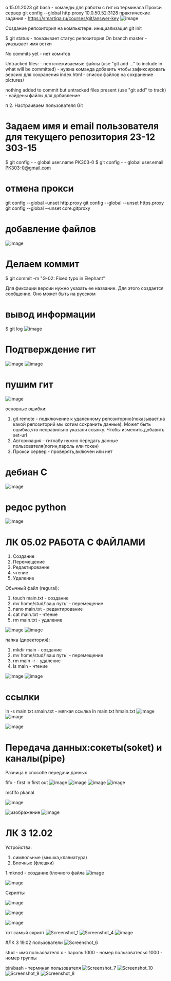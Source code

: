 o 15.01.2023
git bash - команды для работы с гит из терминала
Прокси сервер git config --global http.proxy 10.0.50.52:3128
практические задания - https://smartiqa.ru/courses/git/answer-key ![image](https://github.com/zdarova69/USMONOVNN-IS21/assets/113101818/fd58582d-0161-4b54-befb-95ce71181d20)

Создание репозитория на компьютере: инициализация git init

$ git status - показывает статус репозитория
On branch master - указывает имя ветки

No commits yet - нет комитов

Untracked files: - неотслеживаемые файлы
  (use "git add <file>..." to include in what will be committed) - нужна команда добавить чтобы зафиксировать версию для сохранения
        index.html - список файлов на сохранение
        pictures/

nothing added to commit but untracked files present (use "git add" to track) - найдены файлы для добавление

п 2. Настраиваем пользователя Git

# Задаем имя и email пользователя для текущего репозитория 23-12 303-15
$ git config  - - global user.name PK303-0 
$ git config  - - global user.email PK303-0@gmail.com

# отмена прокси
git config --global –unset http.proxy
git config --global --unset https.proxy
git config --global --unset core.gitproxy

# добавление файлов  
![image](https://github.com/zdarova69/USMONOVNN-IS21/assets/113101818/385d6375-52c9-47aa-b698-d201c53a7520)

# Делаем коммит
$ git commit -m "G-02: Fixed typo in Elephant"

Для фиксации версии нужно указать ее название. Для этого создается сообщение. Оно может быть на русском
# вывод информации
$ git log
![image](https://github.com/zdarova69/USMONOVNN-IS21/assets/113101818/e3659ec2-5b2d-47e0-9ecf-fa24bf7997e7)

# Подтверждение гит
![image](https://github.com/zdarova69/USMONOVNN-IS21/assets/113101818/99532c7e-6a9a-49d6-a7a9-7f65140802dc)
![image](https://github.com/zdarova69/USMONOVNN-IS21/assets/113101818/d5f0bdca-73d7-4a4d-817e-2ba7a5bb75b2)

# пушим гит
![image](https://github.com/zdarova69/USMONOVNN-IS21/assets/113101818/d79f8718-8236-4a6a-b3c2-830ca98cc0dc)

основные ошибки: 
1. git remote - подключение к удаленному репозиторию(показывает,на какой репозиторий мы хотим сохранить данные). Может быть ошибка,что неправильно указали ссылку. Чтобы изменить,добавить set-url
2. Авторизация - гитхабу нужно передать данные пользователя(логин,пароль или токен)
3. Прокси сервер - проверять,включен или нет   
#  дебиан C
![image](https://github.com/zdarova69/USMONOVNN-IS21/assets/113101818/8ff03405-2f10-4316-b137-e6bf47d42c7f)

# редос python
![image](https://github.com/zdarova69/USMONOVNN-IS21/assets/113101818/0ba364fe-c25e-45c6-875d-7bca84c7c7cf)

# ЛК 05.02 РАБОТА С ФАЙЛАМИ

1. Создание
2. Перемещение
3. Редактирование
4. чтение
5. Удаление
   
Обычный файл (regural):

1. touch main.txt - создание
2. mv home/stud/'ваш путь' - перемещение
3. nano main.txt - редактирование
4. cat main.txt - чтение
5. rm main.txt - удаление
   
![image](https://github.com/zdarova69/USMONOVNN-IS21/assets/113101818/3f67c33b-fbc1-4e8d-b7d2-af214f65a2d1)
![image](https://github.com/zdarova69/USMONOVNN-IS21/assets/113101818/176e17a4-3cc1-4ddb-b150-94486d2db513)

папка (директория):

1. mkdir main - создание
2. mv home/stud/'ваш путь' - перемещение
3. rm main -r - удаление
4. ls main - чтение

![image](https://github.com/zdarova69/USMONOVNN-IS21/assets/113101818/a633bce2-491b-4696-bea2-5b245ca9793a)
![image](https://github.com/zdarova69/USMONOVNN-IS21/assets/113101818/ee30b7d9-b3fc-4c1f-b395-1cd95e58bdbd)


# ссылки
ln -s main.txt smain.txt - мягкая ссылка
ln main.txt hmain.txt
![image](https://github.com/zdarova69/USMONOVNN-IS21/assets/113101818/7c3e6057-22f5-4a83-9802-90e2511de7cb)
![image](https://github.com/zdarova69/USMONOVNN-IS21/assets/113101818/6ee2eeef-22ef-4c45-8787-4c65296e5ad9)

![image](https://github.com/zdarova69/USMONOVNN-IS21/assets/113101818/9f86764e-4404-4dc2-a0b6-f848d7a10aae)

# Передача данных:сокеты(soket) и каналы(pipe)

Разница в способе передачи данных

fifo - first in first out
![image](https://github.com/zdarova69/USMONOVNN-IS21/assets/113101818/0868088e-520f-44b8-9122-8ac132eca1b1)
![image](https://github.com/zdarova69/USMONOVNN-IS21/assets/113101818/e0a44d1e-2c79-4aaf-9191-31ced7212df3)
![image](https://github.com/zdarova69/USMONOVNN-IS21/assets/113101818/307cff66-90a6-41ab-a375-5582653ff99b)
![image](https://github.com/zdarova69/USMONOVNN-IS21/assets/113101818/95e78334-e44d-45b7-bb15-c83ae02aac18)

mcfifo pkanal

![image](https://github.com/zdarova69/USMONOVNN-IS21/assets/113101818/aaf20cce-b25b-496b-a690-4397646ae935)


![изображение](https://github.com/zdarova69/USMONOVNN-IS21/assets/113101818/26f9d16e-232b-4b4e-bba7-c1a6a511a928)
![image](https://github.com/zdarova69/USMONOVNN-IS21/assets/113101818/48f6e0f3-a38c-4bfb-9b98-99be307194cd)

# ЛК 3 12.02
Устройства:
1. символьные (мышка,клавиатура)
2. Блочные (флешки)

1.mknod - создание блочного файла
![image](https://github.com/zdarova69/USMONOVNN-IS21/assets/113101818/b7a88916-0496-4cb7-b916-6c04b6d931f6)

![image](https://github.com/zdarova69/USMONOVNN-IS21/assets/113101818/bee11ece-57b5-47b1-b9ee-7a1301522af5)

Скрипты

![image](https://github.com/SERGEo10/6semestr/assets/106819250/d8199296-0d5d-4c76-821e-7b9852fbe802)

![image](https://github.com/SERGEo10/6semestr/assets/106819250/18e6046d-fffb-474d-922a-5c3e65ea1e20)

![image](https://github.com/SERGEo10/6semestr/assets/106819250/ec873e9a-2335-47ef-bd16-29b374ff4773)

тот самый скрипт
![Screenshot_1](https://github.com/zdarova69/USMONOVNN-IS21/assets/113101818/bdbb45ee-8926-466a-8ee7-dd292184dc3d)
![Screenshot_4](https://github.com/zdarova69/USMONOVNN-IS21/assets/113101818/7079e005-0a24-4f7b-bbcb-0f56d61d4b97)
![image](https://github.com/zdarova69/USMONOVNN-IS21/assets/113101818/d04727c8-89ea-4886-831d-96cf96987606)

#ЛК 3 19.02 пользователи
![Screenshot_6](https://github.com/zdarova69/USMONOVNN-IS21/assets/113101818/0d36d161-69f7-4746-9411-82f66dbef9d8)

stud - имя пользователя
x - пароль
1000 - номер пользователья
1000 - номер группы

bin\bash - терминал пользователя
![Screenshot_7](https://github.com/zdarova69/USMONOVNN-IS21/assets/113101818/42cb64d3-ebd0-4c80-a4de-43d916aa65e1)
![Screenshot_10](https://github.com/zdarova69/USMONOVNN-IS21/assets/113101818/511e1003-d4e3-4776-9ef0-9d6c2c7b17b3)
![Screenshot_9](https://github.com/zdarova69/USMONOVNN-IS21/assets/113101818/6b1fdd6c-3beb-4e2e-b2d4-2545c118ea1c)
![Screenshot_8](https://github.com/zdarova69/USMONOVNN-IS21/assets/113101818/890431d8-7434-481f-9501-1b627d9642dd)

